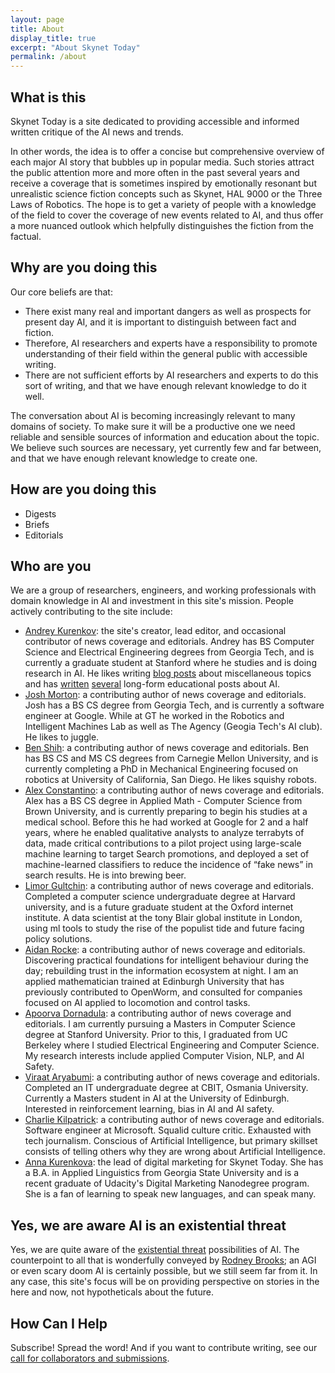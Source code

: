 ```yaml
---
layout: page
title: About
display_title: true
excerpt: "About Skynet Today"
permalink: /about
---
```


## What is this
Skynet Today is a site dedicated to providing accessible and informed written critique of the AI news and trends. 

In other words, the idea is to offer a concise but comprehensive overview of each major AI story that bubbles up in popular media. Such stories attract the public attention more and more often in the past several years and receive a coverage that is sometimes inspired by emotionally resonant but unrealistic science fiction concepts such as Skynet, HAL 9000 or the Three Laws of Robotics. The hope is to get a variety of people with a knowledge of the field to cover the coverage of new events related to AI, and thus offer a more nuanced outlook which helpfully distinguishes the fiction from the factual. 

## Why are you doing this
Our core beliefs are that:

* There exist many real and important dangers as well as prospects for present day AI, and it is important to distinguish between fact and fiction.
* Therefore, AI researchers and experts have a responsibility to promote understanding of their field within the general public with accessible writing.
* There are not sufficient efforts by AI researchers and experts to do this sort of writing, and that we have enough relevant knowledge to do it well.

The conversation about AI is becoming increasingly relevant to many domains of society. To make sure it will be a productive one we need reliable and sensible sources of information and education about the topic. We believe such sources are necessary, yet currently few and far between, and that we have enough relevant knowledge to create one.

## How are you doing this

* Digests
* Briefs
* Editorials

## Who are you
We are a group of researchers, engineers, and working professionals with domain knowledge in AI and investment in this site's mission. People actively contributing to the site include:
* [Andrey Kurenkov](http://www.andreykurenkov.com/): the site's creator, lead editor, and occasional contributor of news coverage and editorials. Andrey has BS Computer Science and Electrical Engineering degrees from Georgia Tech, and is currently a graduate student at Stanford where he studies and is doing research in AI. He likes writing [blog posts](http://www.andreykurenkov.com/writing/) about miscellaneous topics and has [written](http://www.andreykurenkov.com/writing/ai/a-brief-history-of-neural-nets-and-deep-learning/) [several](http://www.andreykurenkov.com/writing/ai/a-brief-history-of-game-ai/) long-form educational posts about AI. 
* [Josh Morton](https://joshuamorton.github.io/): a contributing author of news coverage and editorials. Josh has a BS CS degree from Georgia Tech, and is currently a software engineer at Google. While at GT he worked in the Robotics and Intelligent Machines Lab as well as The Agency (Geogia Tech's AI club). He likes to juggle.
* [Ben Shih](https://www.linkedin.com/in/benshih/): a contributing author of news coverage and editorials. Ben has BS CS and MS CS degrees from Carnegie Mellon University, and is currently completing a PhD in Mechanical Engineering focused on robotics at University of California, San Diego. He likes squishy robots.
* [Alex Constantino](https://www.linkedin.com/in/alexconstantino/): a contributing author of news coverage and editorials. Alex has a BS CS degree in Applied Math - Computer Science from Brown University, and is currently preparing to begin his studies at a medical school. Before this he had worked at Google for 2 and a half years, where he enabled qualitative analysts to analyze terrabyts of data, made critical contributions to a pilot project using large-scale machine learning to target Search promotions, and deployed a set of machine-learned classifiers to reduce the incidence of “fake news” in search results. He is into brewing beer. 
* [Limor Gultchin](https://institute.global/contributors/limor-gultchin): a contributing author of news coverage and editorials. Completed a computer science undergraduate degree at Harvard university, and is a future graduate student at the Oxford internet institute. A data scientist at the tony Blair global institute in London, using ml tools to study the rise of the populist tide and future facing policy solutions.
* [Aidan Rocke](http://paulispace.com/): a contributing author of news coverage and editorials. Discovering practical foundations for intelligent behaviour during the day; rebuilding trust in the information ecosystem at night. I am an applied mathematician trained at Edinburgh University that has previously contributed to OpenWorm, and consulted for companies focused on AI applied to locomotion and control tasks.
* [Apoorva Dornadula](https://web.stanford.edu/~apoorvad/): a contributing author of news coverage and editorials. I am currently pursuing a Masters in Computer Science degree at Stanford University. Prior to this, I graduated from UC Berkeley where I studied Electrical Engineering and Computer Science. My research interests include applied Computer Vision, NLP, and AI Safety.
* [Viraat Aryabumi](https://www.linkedin.com/in/viraataryabumi/): a contributing author of news coverage and editorials. Completed an IT undergraduate degree at CBIT, Osmania University. Currently a Masters student in AI at the University of Edinburgh. Interested in reinforcement learning, bias in AI and AI safety.
* [Charlie Kilpatrick](https://www.linkedin.com/in/charliekilpatrick/): a contributing author of news coverage and editorials. Software engineer at Microsoft. Squalid culture critic. Exhausted with tech journalism. Conscious of Artificial Intelligence, but primary skillset consists of telling others why they are wrong about Artificial Intelligence.
* [Anna Kurenkova](https://www.linkedin.com/in/annakurenkova/): the lead of digital marketing for Skynet Today. She has a B.A. in Applied Linguistics from Georgia State University and is a recent graduate of Udacity's Digital Marketing Nanodegree program. She is a fan of learning to speak new languages, and can speak many.

## Yes, we are aware AI is an existential threat
Yes, we are quite aware of the [existential threat](https://waitbutwhy.com/2015/01/artificial-intelligence-revolution-1.html) possibilities of AI. The counterpoint to all that is wonderfully conveyed by [Rodney Brooks](https://rodneybrooks.com/the-seven-deadly-sins-of-predicting-the-future-of-ai/); an AGI or even scary doom AI is certainly possible, but we still seem far from it. In any case, this site's focus will be on providing perspective on stories in the here and now, not hypotheticals about the future.

## How Can I Help
Subscribe! Spread the word! And if you want to contribute writing, see our [call for collaborators and submissions](/content/editorials/call-for-collaborators).
